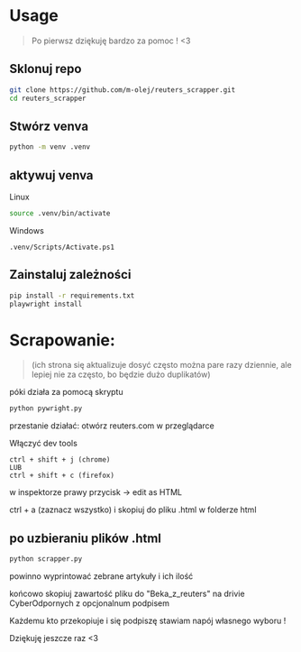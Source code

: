 # Usage

> Po pierwsz dziękuję bardzo za pomoc ! <3

## Sklonuj repo

```sh
git clone https://github.com/m-olej/reuters_scrapper.git
cd reuters_scrapper
```

## Stwórz venva

```sh
python -m venv .venv
```

## aktywuj venva

Linux

```sh
source .venv/bin/activate
```

Windows

```
.venv/Scripts/Activate.ps1
```

## Zainstaluj zależności

```sh
pip install -r requirements.txt
playwright install
```

# Scrapowanie:

> (ich strona się aktualizuje dosyć często można pare razy dziennie, ale lepiej nie za często, bo będzie dużo duplikatów)

póki działa za pomocą skryptu

```sh
python pywright.py
```

przestanie działać:
otwórz reuters.com w przeglądarce

Włączyć dev tools

```
ctrl + shift + j (chrome)
LUB
ctrl + shift + c (firefox)
```

w inspektorze prawy przycisk -> edit as HTML

ctrl + a (zaznacz wszystko) i skopiuj do pliku .html w folderze html

## po uzbieraniu plików .html

```sh
python scrapper.py
```

powinno wyprintować zebrane artykuły i ich ilość

końcowo skopiuj zawartość pliku do "Beka_z_reuters" na drivie CyberOdpornych z opcjonalnum podpisem

Każdemu kto przekopiuje i się podpiszę stawiam napój własnego wyboru !

Dziękuję jeszcze raz <3
